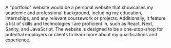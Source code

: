 A "portfolio" website would be a personal website that showcases my academic and professional background, including my education, internships, and any relevant coursework or projects. Additionally, it  feature a list of skills and technologies I are proficient in, such as React, Next, Sanity, and JavaScript. The website is  designed to be a one-stop-shop for potential employers or clients to learn more about my qualifications and experience.
